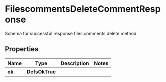 

# FilescommentsDeleteCommentResponse

Schema for successful response files.comments.delete method

## Properties

| Name | Type | Description | Notes |
|------------ | ------------- | ------------- | -------------|
|**ok** | **DefsOkTrue** |  |  |



